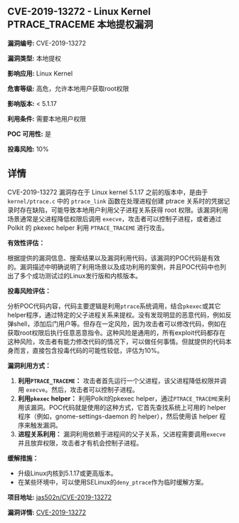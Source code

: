 ## CVE-2019-13272 - Linux Kernel PTRACE_TRACEME 本地提权漏洞

**漏洞编号:** CVE-2019-13272

**漏洞类型:** 本地提权

**影响应用:** Linux Kernel

**危害等级:** 高危，允许本地用户获取root权限

**影响版本:** < 5.1.17

**利用条件:** 需要本地用户权限

**POC 可用性:** 是

**投毒风险:** 10%

## 详情

CVE-2019-13272 漏洞存在于 Linux kernel 5.1.17 之前的版本中，是由于 `kernel/ptrace.c` 中的 `ptrace_link` 函数在处理进程创建 ptrace 关系时的凭据记录时存在缺陷，可能导致本地用户利用父子进程关系获得 root 权限。该漏洞利用场景通常是父进程降低权限后调用 `execve`，攻击者可以控制子进程，或者通过 Polkit 的 pkexec helper 利用 `PTRACE_TRACEME` 进行攻击。

**有效性评估：**

根据提供的漏洞信息、搜索结果以及漏洞利用代码，该漏洞的POC代码是有效的。漏洞描述中明确说明了利用场景以及成功利用的案例，并且POC代码中也列出了多个成功测试过的Linux发行版和内核版本。

**投毒风险评估：**

分析POC代码内容，代码主要逻辑是利用`ptrace`系统调用，结合`pkexec`或其它helper程序，通过特定的父子进程关系来提权。没有发现明显的恶意代码，例如反弹shell，添加后门用户等。但存在一定风险，因为攻击者可以修改代码，例如在获取root权限后执行任意恶意指令。这种风险是通用的，所有exploit代码都存在这种风险，攻击者有能力修改代码的情况下，可以做任何事情。但就提供的代码本身而言，直接包含投毒代码的可能性较低，评估为10%。

**漏洞利用方式：**

1.  **利用`PTRACE_TRACEME`：** 攻击者首先运行一个父进程，该父进程降低权限并调用 `execve`。然后，攻击者可以控制子进程。
2.  **利用`pkexec` helper：**  利用Polkit的pkexec helper，通过`PTRACE_TRACEME`来利用该漏洞。POC代码就是使用的这种方式，它首先查找系统上可用的 helper 程序（例如，gnome-settings-daemon 的 helper），然后使用该 helper 程序来触发漏洞。
3.  **进程关系利用：** 漏洞利用依赖于进程间的父子关系，父进程需要调用`execve`并且放弃权限，攻击者才有机会控制子进程。

**缓解措施：**

*   升级Linux内核到5.1.17或更高版本。
*   在某些环境中，可以使用SELinux的`deny_ptrace`作为临时缓解方案。

**项目地址:** [jas502n/CVE-2019-13272](https://github.com/jas502n/CVE-2019-13272)

**漏洞详情:** [CVE-2019-13272](https://nvd.nist.gov/vuln/detail/CVE-2019-13272)